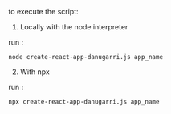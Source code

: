 to execute the script:

1. Locally with the node interpreter

run :

`node create-react-app-danugarri.js app_name`

2. With npx

run :

`npx create-react-app-danugarri.js app_name`
